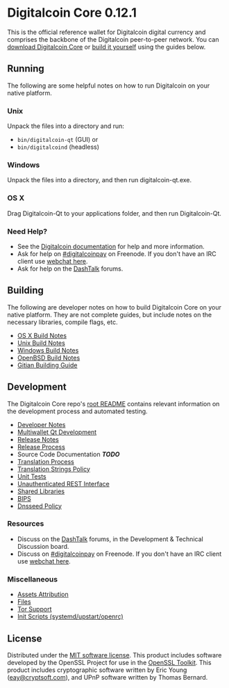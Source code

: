 Digitalcoin Core 0.12.1
=====================

This is the official reference wallet for Digitalcoin digital currency and comprises the backbone of the Digitalcoin peer-to-peer network. You can [download Digitalcoin Core](https://www.digitalcoin.org/downloads/) or [build it yourself](#building) using the guides below.

Running
---------------------
The following are some helpful notes on how to run Digitalcoin on your native platform.

### Unix

Unpack the files into a directory and run:

- `bin/digitalcoin-qt` (GUI) or
- `bin/digitalcoind` (headless)

### Windows

Unpack the files into a directory, and then run digitalcoin-qt.exe.

### OS X

Drag Digitalcoin-Qt to your applications folder, and then run Digitalcoin-Qt.

### Need Help?

* See the [Digitalcoin documentation](https://digitalcoinpay.atlassian.net/wiki/display/DOC)
for help and more information.
* Ask for help on [#digitalcoinpay](http://webchat.freenode.net?channels=digitalcoinpay) on Freenode. If you don't have an IRC client use [webchat here](http://webchat.freenode.net?channels=digitalcoinpay).
* Ask for help on the [DashTalk](https://digitalcointalk.org/) forums.

Building
---------------------
The following are developer notes on how to build Digitalcoin Core on your native platform. They are not complete guides, but include notes on the necessary libraries, compile flags, etc.

- [OS X Build Notes](build-osx.md)
- [Unix Build Notes](build-unix.md)
- [Windows Build Notes](build-windows.md)
- [OpenBSD Build Notes](build-openbsd.md)
- [Gitian Building Guide](gitian-building.md)

Development
---------------------
The Digitalcoin Core repo's [root README](/README.md) contains relevant information on the development process and automated testing.

- [Developer Notes](developer-notes.md)
- [Multiwallet Qt Development](multiwallet-qt.md)
- [Release Notes](release-notes.md)
- [Release Process](release-process.md)
- Source Code Documentation ***TODO***
- [Translation Process](translation_process.md)
- [Translation Strings Policy](translation_strings_policy.md)
- [Unit Tests](unit-tests.md)
- [Unauthenticated REST Interface](REST-interface.md)
- [Shared Libraries](shared-libraries.md)
- [BIPS](bips.md)
- [Dnsseed Policy](dnsseed-policy.md)

### Resources
* Discuss on the [DashTalk](https://digitalcointalk.org/) forums, in the Development & Technical Discussion board.
* Discuss on [#digitalcoinpay](http://webchat.freenode.net/?channels=digitalcoinpay) on Freenode. If you don't have an IRC client use [webchat here](http://webchat.freenode.net/?channels=digitalcoinpay).

### Miscellaneous
- [Assets Attribution](assets-attribution.md)
- [Files](files.md)
- [Tor Support](tor.md)
- [Init Scripts (systemd/upstart/openrc)](init.md)

License
---------------------
Distributed under the [MIT software license](http://www.opensource.org/licenses/mit-license.php).
This product includes software developed by the OpenSSL Project for use in the [OpenSSL Toolkit](https://www.openssl.org/). This product includes
cryptographic software written by Eric Young ([eay@cryptsoft.com](mailto:eay@cryptsoft.com)), and UPnP software written by Thomas Bernard.
